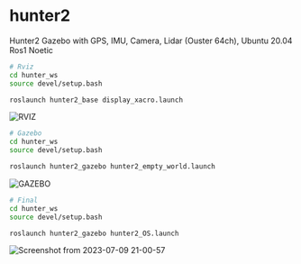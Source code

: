 # hunter2
Hunter2 Gazebo with GPS, IMU, Camera, Lidar (Ouster 64ch),
 Ubuntu 20.04 Ros1 Noetic



```bash
# Rviz
cd hunter_ws
source devel/setup.bash

roslaunch hunter2_base display_xacro.launch
```
![RVIZ](https://github.com/Ethan-KoSeungHyun/hunter2/assets/113443261/161d68b4-372e-4986-8326-bd5203a5c996)


```bash
# Gazebo
cd hunter_ws
source devel/setup.bash

roslaunch hunter2_gazebo hunter2_empty_world.launch
```
![GAZEBO](https://github.com/Ethan-KoSeungHyun/hunter2/assets/113443261/90bfab3a-ab56-48b4-b3bd-abe4cb11cb60)

```bash
# Final
cd hunter_ws
source devel/setup.bash

roslaunch hunter2_gazebo hunter2_OS.launch
```
![Screenshot from 2023-07-09 21-00-57](https://github.com/Ethan-KoSeungHyun/hunter2/assets/113443261/73dbdeb3-6742-4689-96d3-0ef1e65d2981)

